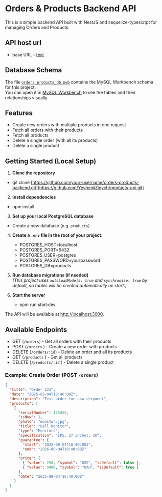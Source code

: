 # Orders & Products Backend API

This is a simple backend API built with NestJS and sequelize-typescript for managing Orders and Products.

## API host url

- base URL - [text](https://products-api-1kn6.onrender.com)

## Database Schema

The file [`orders_products_db.mwb`](./orders_products_db.mwb) contains the MySQL Workbench schema for this project.  
You can open it in [MySQL Workbench](https://www.mysql.com/products/workbench/) to see the tables and their relationships visually.

## Features

- Create new orders with multiple products in one request
- Fetch all orders with their products
- Fetch all products
- Delete a single order (with all its products)
- Delete a single product

## Getting Started (Local Setup)

1. **Clone the repository**

- git clone [https://github.com/your-username/orders-products-backend.git](https://github.com/YevheniiZinych/products-api.git)

2. **Install dependencies**

- npm install

3.  **Set up your local PostgreSQL database**

- Create a new database (e.g. `products`)

4. **Create a `.env` file in the root of your project:**
   - POSTGRES_HOST=localhost
   - POSTGRES_PORT=5432
   - POSTGRES_USER=postgres
   - POSTGRES_PASSWORD=yourpassword
   - POSTGRES_DB=products

5. **Run database migrations (if needed)**  
   _(This project uses `autoLoadModels: true` and `synchronize: true` by default, so tables will be created automatically on start.)_

6. **Start the server**
   - npm run start:dev

The API will be available at [http://localhost:3000](http://localhost:3000).

## Available Endpoints

- GET (`/orders`) - Get all orders with their products
- POST (`/orders` ) - Create a new order with products
- DELETE (`/orders/:id`) - Delete an order and all its products
- GET (`/products` ) - Get all products
- DELETE (`/products/:id` ) - Delete a single product

### Example: Create Order (POST `/orders`)

```json
{
  "title": "Order 123",
  "date": "2025-08-04T18:40:00Z",
  "description": "Test order for new shipment",
  "products": [
    {
      "serialNumber": 123456,
      "isNew": 1,
      "photo": "monitor.jpg",
      "title": "Dell Monitor",
      "type": "Monitors",
      "specification": "IPS, 27 inches, 2K",
      "guarantee": {
        "start": "2025-08-04T18:40:00Z",
        "end": "2026-08-04T18:40:00Z"
      },
      "price": [
        { "value": 250, "symbol": "USD", "isDefault": false },
        { "value": 9900, "symbol": "UAH", "isDefault": true }
      ],
      "date": "2025-08-04T18:40:00Z"
    }
  ]
}
```
